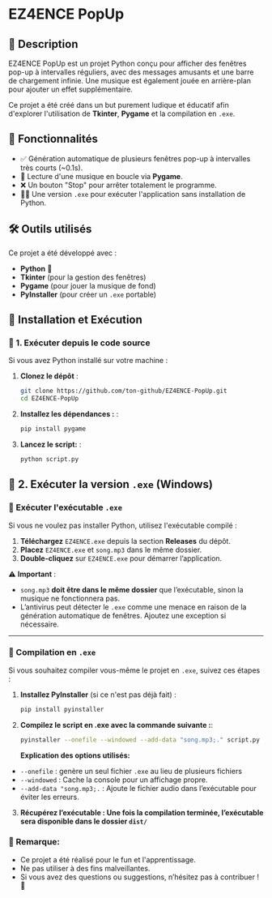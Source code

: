 # EZ4ENCE PopUp  

## 📝 Description  

EZ4ENCE PopUp est un projet Python conçu pour afficher des fenêtres pop-up à intervalles réguliers, avec des messages amusants et une barre de chargement infinie. Une musique est également jouée en arrière-plan pour ajouter un effet supplémentaire.  

Ce projet a été créé dans un but purement ludique et éducatif afin d'explorer l'utilisation de **Tkinter**, **Pygame** et la compilation en `.exe`.  

## 🎯 Fonctionnalités  

- ✅ Génération automatique de plusieurs fenêtres pop-up à intervalles très courts (~0.1s).  
- 🎵 Lecture d'une musique en boucle via **Pygame**.  
- ❌ Un bouton "Stop" pour arrêter totalement le programme.  
- 🏴‍☠️ Une version `.exe` pour exécuter l'application sans installation de Python.  

## 🛠️ Outils utilisés  

Ce projet a été développé avec :  

- **Python** 🐍  
- **Tkinter** (pour la gestion des fenêtres)  
- **Pygame** (pour jouer la musique de fond)  
- **PyInstaller** (pour créer un `.exe` portable)  

## 🚀 Installation et Exécution  

### 🔹 1. Exécuter depuis le code source  

Si vous avez Python installé sur votre machine :  

1. **Clonez le dépôt** :  

   ```bash
   git clone https://github.com/ton-github/EZ4ENCE-PopUp.git
   cd EZ4ENCE-PopUp


2. **Installez les dépendances :** : 

    ```bash
    pip install pygame


3. **Lancez le script:** :

    ```bash
    python script.py


## 🚀 2. Exécuter la version `.exe` (Windows)  

### 🔹 Exécuter l'exécutable `.exe`  

Si vous ne voulez pas installer Python, utilisez l'exécutable compilé :  

1. **Téléchargez** `EZ4ENCE.exe` depuis la section **Releases** du dépôt.  
2. **Placez** `EZ4ENCE.exe` et `song.mp3` dans le même dossier.  
3. **Double-cliquez** sur `EZ4ENCE.exe` pour démarrer l’application.  

⚠ **Important** :  
- `song.mp3` **doit être dans le même dossier** que l’exécutable, sinon la musique ne fonctionnera pas.  
- L’antivirus peut détecter le `.exe` comme une menace en raison de la génération automatique de fenêtres. Ajoutez une exception si nécessaire.  

---

### 🔹 Compilation en `.exe`  

Si vous souhaitez compiler vous-même le projet en `.exe`, suivez ces étapes :  

1. **Installez PyInstaller** (si ce n'est pas déjà fait) :  

   ```bash
   pip install pyinstaller

2. **Compilez le script en .exe avec la commande suivante :**:
    
    ```bash
    pyinstaller --onefile --windowed --add-data "song.mp3;." script.py
    ```

    **Explication des options utilisés:**

- `--onefile` : genère un seul fichier `.exe` au lieu de plusieurs fichiers
- `--windowed` : Cache la console pour un affichage propre.
- `--add-data "song.mp3;.` : Ajoute le fichier audio dans l’exécutable pour éviter les erreurs.

3. **Récupérez l’exécutable : Une fois la compilation terminée, l’exécutable sera disponible dans le dossier `dist/`**

### 🔹 Remarque:

- Ce projet a été réalisé pour le fun et l'apprentissage.
- Ne pas utiliser à des fins malveillantes.
- Si vous avez des questions ou suggestions, n’hésitez pas à contribuer ! 🚀

